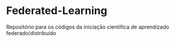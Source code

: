 # Federated-Learning
Repositório para os códigos da iniciação cientifica de aprendizado federado/distribuído 
